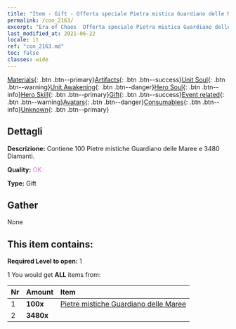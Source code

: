 ```yaml
---
title: "Item - Gift - Offerta speciale Pietra mistica Guardiano delle Maree C"
permalink: /con_2163/
excerpt: "Era of Chaos  Offerta speciale Pietra mistica Guardiano delle Maree C"
last_modified_at: 2021-06-22
locale: it
ref: "con_2163.md"
toc: false
classes: wide
---
```

 [Materials](/ItemsIT/){: .btn .btn--primary}[Artifacts](/ItemsIT/Artifacts/){: .btn .btn--success}[Unit Soul](/ItemsIT/UnitSoul/){: .btn .btn--warning}[Unit Awakening](/ItemsIT/UnitAwakening/){: .btn .btn--danger}[Hero Soul](/ItemsIT/HeroSoul/){: .btn .btn--info}[Hero Skill](/ItemsIT/HeroSkill/){: .btn .btn--primary}[Gift](/ItemsIT/Gift/){: .btn .btn--success}[Event related](/ItemsIT/Events/){: .btn .btn--warning}[Avatars](/ItemsIT/Avatars/){: .btn .btn--danger}[Consumables](/ItemsIT/Consumables/){: .btn .btn--info}[Unknown](/ItemsIT/Unknown/){: .btn .btn--primary}

## Dettagli
 **Descrizione:** Contiene 100 Pietre mistiche Guardiano delle Maree e 3480 Diamanti.

 **Quality:** <span style="color: #DA70D6">OK</span>

 **Type:** Gift

## Gather

  None

## This item contains:

 **Required Level to open:** 1

 1 You would get **ALL** items  from:

  | Nr | Amount |     Item    |
  |:---|:-------|:------------|
  | 1 |  **100x** | [Pietre mistiche Guardiano delle Maree](/ItemsIT/unt_352/) |  | 
  | 2 |  **3480x** | <i class="fas fa-gem"/> |  | 
